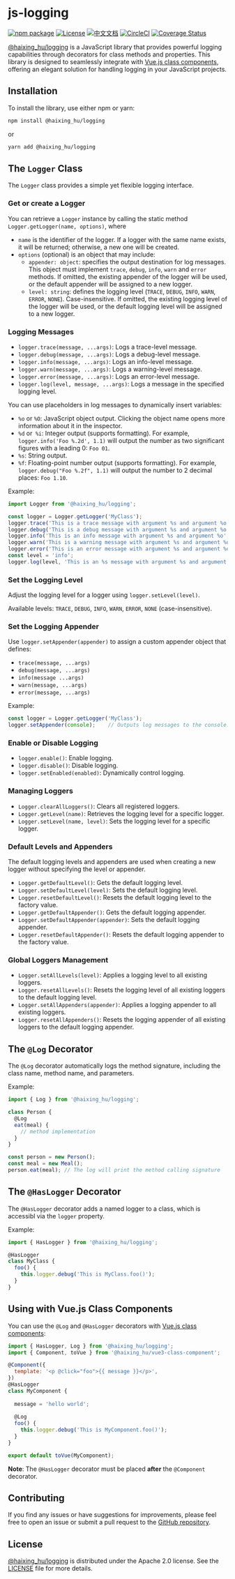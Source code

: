 # js-logging

[![npm package](https://img.shields.io/npm/v/@haixing_hu/logging.svg)](https://npmjs.com/package/@haixing_hu/logging)
[![License](https://img.shields.io/badge/License-Apache-blue.svg)](https://www.apache.org/licenses/LICENSE-2.0)
[![中文文档](https://img.shields.io/badge/文档-中文版-blue.svg)](README.zh_CN.md)
[![CircleCI](https://dl.circleci.com/status-badge/img/gh/Haixing-Hu/js-logging/tree/master.svg?style=shield)](https://dl.circleci.com/status-badge/redirect/gh/Haixing-Hu/js-logging/tree/master)
[![Coverage Status](https://coveralls.io/repos/github/Haixing-Hu/js-logging/badge.svg?branch=master)](https://coveralls.io/github/Haixing-Hu/js-logging?branch=master)

[@haixing_hu/logging] is a JavaScript library that provides powerful 
logging capabilities through decorators for class methods and properties. 
This library is designed to seamlessly integrate with [Vue.js class components], 
offering an elegant solution for handling logging in your JavaScript projects.

## Installation

To install the library, use either npm or yarn:
```sh
npm install @haixing_hu/logging
```
or
```sh
yarn add @haixing_hu/logging
```

## The `Logger` Class

The `Logger` class provides a simple yet flexible logging interface.

### Get or create a Logger

You can retrieve a `Logger` instance by calling the static method
`Logger.getLogger(name, options)`, where 
- `name` is the identifier of the logger. If a logger with the same name exists,
  it will be returned; otherwise, a new one will be created.
- `options` (optional) is an object that may include:
  - `appender: object`: specifies the output destination for log messages.
    This object must implement `trace`, `debug`, `info`, `warn` and `error`
    methods. If omitted, the existing appender of the logger will be used, or
    the default appender will be assigned to a new logger.
  - `level: string`: defines the logging level (`TRACE`, `DEBUG`, `INFO`, `WARN`,
    `ERROR`, `NONE`). Case-insensitive. If omitted, the existing logging level
    of the logger will be used, or the default logging level will be assigned to
    a new logger. 

### Logging Messages

- `logger.trace(message, ...args)`: Logs a trace-level message.
- `logger.debug(message, ...args)`: Logs a debug-level message.
- `logger.info(message, ...args)`: Logs an info-level message.
- `logger.warn(message, ...args)`: Logs a warning-level message.
- `logger.error(message, ...args)`: Logs an error-level message.
- `logger.log(level, message, ...args)`: Logs a message in the specified logging level.

You can use placeholders in log messages to dynamically insert variables:

- `%o` or `%O`: JavaScript object output. Clicking the object name opens
  more information about it in the inspector.
- `%d` or` %i`: Integer output (supports formatting). For example, 
  `logger.info('Foo %.2d', 1.1)` will output the number as two significant
  figures with a leading 0: `Foo 01`.
- `%s`: String output.
- `%f`: Floating-point number output (supports formatting). For example,
  `logger.debug("Foo %.2f", 1.1)` will output the number to 2 decimal
  places: `Foo 1.10`.

Example:

```javascript
import Logger from '@haixing_hu/logging';

const logger = Logger.getLogger('MyClass');
logger.trace('This is a trace message with argument %s and argument %o', 'foo', { bar: 'baz' });
logger.debug('This is a debug message with argument %s and argument %o', 'foo', { bar: 'baz' });
logger.info('This is an info message with argument %s and argument %o', 'foo', { bar: 'baz' });
logger.warn('This is a warning message with argument %s and argument %o', 'foo', { bar: 'baz' });
logger.error('This is an error message with argument %s and argument %o', 'foo', { bar: 'baz' });
const level = 'info';
logger.log(level, 'This is an %s message with argument %s and argument %o', level, 'foo', { bar: 'baz' });
```

### Set the Logging Level

Adjust the logging level for a logger using `logger.setLevel(level)`.

Available levels: `TRACE`, `DEBUG`, `INFO`, `WARN`, `ERROR`, `NONE` (case-insensitive).

### Set the Logging Appender

Use `logger.setAppender(appender)` to assign a custom appender object that defines:
- `trace(message, ...args)`
- `debug(message, ...args)`
- `info(message ...args)`
- `warn(message, ...args)`
- `error(message, ...args)`

Example:

```javascript
const logger = Logger.getLogger('MyClass');
logger.setAppender(console);    // Outputs log messages to the console.
```

### Enable or Disable Logging

- `logger.enable()`: Enable logging.
- `logger.disable()`: Disable logging.
- `logger.setEnabled(enabled)`: Dynamically control logging.

### Managing Loggers

- `Logger.clearAllLoggers()`: Clears all registered loggers.
- `Logger.getLevel(name)`: Retrieves the logging level for a specific logger.
- `Logger.setLevel(name, level)`: Sets the logging level for a specific logger.

### Default Levels and Appenders

The default logging levels and appenders are used when creating a new logger 
without specifying the level or appender.

- `Logger.getDefaultLevel()`: Gets the default logging level.
- `Logger.setDefaultLevel(level)`: Sets the default logging level.
- `Logger.resetDefaultLevel()`: Resets the default logging level to the 
  factory value.
- `Logger.getDefaultAppender()`: Gets the default logging appender.
- `Logger.setDefaultAppender(appender)`: Sets the default logging appender.
- `Logger.resetDefaultAppender()`:  Resets the default logging appender to the 
  factory value.

### Global Loggers Management

- `Logger.setAllLevels(level)`: Applies a logging level to all existing loggers.
- `Logger.resetAllLevels()`: Resets the logging level of all existing loggers to
  the default logging level.
- `Logger.setAllAppenders(appender)`: Applies a logging appender to all existing
  loggers.
- `Logger.resetAllAppenders()`: Resets the logging appender of all existing loggers
  to the default logging appender.
  
## The `@Log` Decorator

The `@Log` decorator automatically logs the method signature, including the 
class name, method name, and parameters.

Example:

```javascript
import { Log } from '@haixing_hu/logging';

class Person {
  @Log
  eat(meal) {
    // method implementation
  }
}

const person = new Person();
const meal = new Meal();
person.eat(meal); // The log will print the method calling signature
```

## The `@HasLogger` Decorator

The `@HasLogger` decorator adds a named logger to a class, which is accessibl
via the `logger` property.

Example:

```javascript
import { HasLogger } from '@haixing_hu/logging';

@HasLogger
class MyClass {
  foo() {
    this.logger.debug('This is MyClass.foo()');
  }
}
```

## Using with Vue.js Class Components

You can use the `@Log` and `@HasLogger` decorators with [Vue.js class components]:

```javascript
import { HasLogger, Log } from '@haixing_hu/logging';
import { Component, toVue } from '@haixing_hu/vue3-class-component';

@Component({
  template: '<p @click="foo">{{ message }}</p>',
})
@HasLogger
class MyComponent {
  
  message = 'hello world';
  
  @Log
  foo() {
    this.logger.debug('This is MyComponent.foo()');
  }
}

export default toVue(MyComponent);
```

**Note**: The `@HasLogger` decorator must be placed **after** the `@Component` decorator. 

## <span id="contributing">Contributing</span>

If you find any issues or have suggestions for improvements, please feel free
to open an issue or submit a pull request to the [GitHub repository].

## <span id="license">License</span>

[@haixing_hu/logging] is distributed under the Apache 2.0 license.
See the [LICENSE](LICENSE) file for more details.

[@haixing_hu/logging]: https://npmjs.com/package/@haixing_hu/logging
[Vue.js class components]: https://github.com/Haixing-Hu/vue3-class-component/
[GitHub repository]: https://github.com/Haixing-Hu/js-logging
